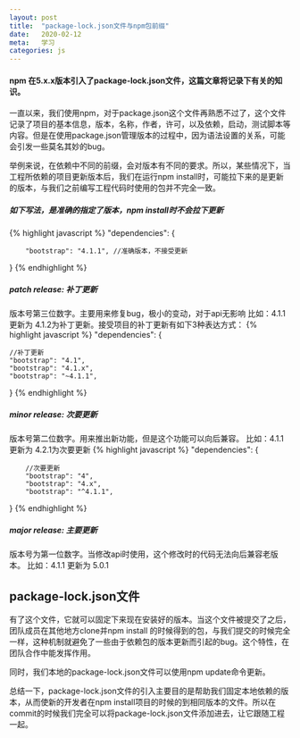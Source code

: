 ```yaml
---
layout: post
title:  "package-lock.json文件与npm包前缀"
date:   2020-02-12
meta:   学习
categories: js
---
```


#### npm 在5.x.x版本引入了package-lock.json文件，这篇文章将记录下有关的知识。

一直以来，我们使用npm，对于package.json这个文件再熟悉不过了，这个文件记录了项目的基本信息，版本，名称，作者，许可，以及依赖，启动，测试脚本等内容。但是在使用package.json管理版本的过程中，因为语法设置的关系，可能会引发一些莫名其妙的bug。

举例来说，在依赖中不同的前缀，会对版本有不同的要求。所以，某些情况下，当工程所依赖的项目更新版本后，我们在运行npm install时，可能拉下来的是更新的版本，与我们之前编写工程代码时使用的包并不完全一致。

##### 如下写法，是准确的指定了版本，npm install时不会拉下更新
{% highlight javascript %}
  "dependencies": {

        "bootstrap": "4.1.1", //准确版本，不接受更新

  }
{% endhighlight %}

##### patch release: 补丁更新
版本号第三位数字。主要用来修复bug，极小的变动，对于api无影响
比如：4.1.1 更新为 4.1.2为补丁更新。接受项目的补丁更新有如下3种表达方式：
{% highlight javascript %}
  "dependencies": {

    //补丁更新
    "bootstrap": "4.1", 
    "bootstrap": "4.1.x", 
    "bootstrap": "~4.1.1", 

  }
{% endhighlight %}

##### minor release: 次要更新
版本号第二位数字。用来推出新功能，但是这个功能可以向后兼容。
比如：4.1.1 更新为 4.2.1为次要更新
{% highlight javascript %}
  "dependencies": {

        //次要更新  
        "bootstrap": "4", 
        "bootstrap": "4.x", 
        "bootstrap": "^4.1.1",

  }
{% endhighlight %}

##### major release: 主要更新
版本号为第一位数字。当修改api时使用，这个修改时的代码无法向后兼容老版本。
比如：4.1.1 更新为 5.0.1

## package-lock.json文件

有了这个文件，它就可以固定下来现在安装好的版本。当这个文件被提交了之后，团队成员在其他地方clone并npm install 的时候得到的包，与我们提交的时候完全一样，这种机制就避免了一些由于依赖包的版本更新而引起的bug。这个特性，在团队合作中能发挥作用。

同时，我们本地的package-lock.json文件可以使用npm update命令更新。

总结一下，package-lock.json文件的引入主要目的是帮助我们固定本地依赖的版本，从而使新的开发者在npm install项目的时候的到相同版本的文件。所以在commit的时候我们完全可以将package-lock.json文件添加进去，让它跟随工程一起。